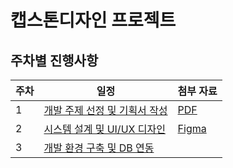 # 캡스톤디자인 프로젝트

## 주차별 진행사항

| 주차 | 일정                                           | 첨부 자료                                                                         |
| ---- | ---------------------------------------------- | --------------------------------------------------------------------------------- |
| 1    | [개발 주제 선정 및 기획서 작성](./md/week1.md) | [PDF](./md/assets/w01.pdf)                                                        |
| 2    | [시스템 설계 및 UI/UX 디자인](./md/week2.md)   | [Figma](https://www.figma.com/design/CWtoHKFpdZyaD5XMPkcIpj/25-1_Capstone-Design) |
| 3    | [개발 환경 구축 및 DB 연동](./md/week3.md)     |                                                                                   |
